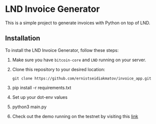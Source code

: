 # LND Invoice Generator

This is a simple project to generate invoices with Python on top of LND.

## Installation

To install the LND Invoice Generator, follow these steps:

1. Make sure you have `bitcoin-core` and `LND` running on your server.

2. Clone this repository to your desired location:
   ```shell
   git clone https://github.com/ernistseidiakmatov/invoice_app.git

3. pip install -r requirements.txt

4. Set up your dot-env values

5. python3 main.py

6. Check out the demo running on the testnet by visiting this [link](http://donate-on-lightning.us.to)
